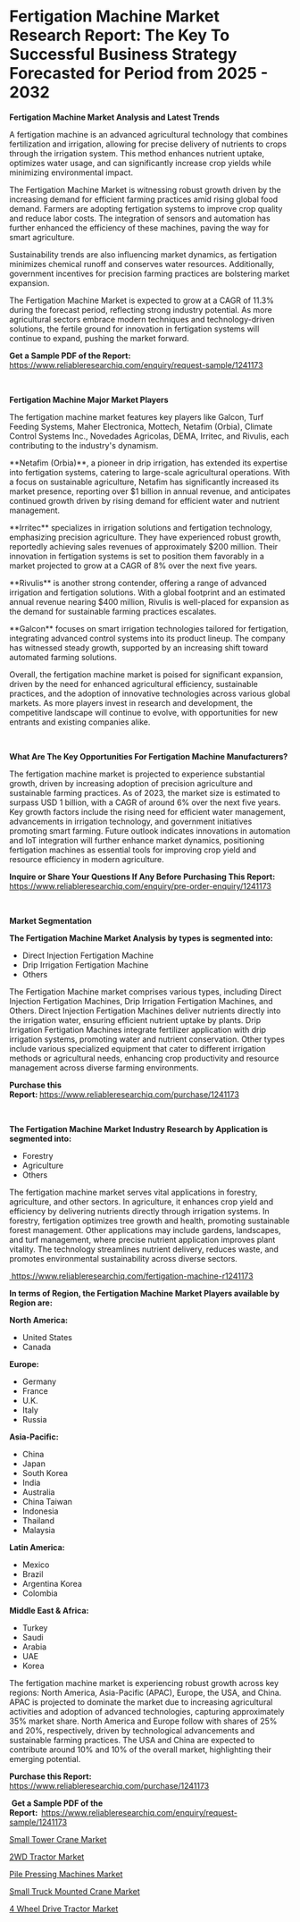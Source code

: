<p><h1>Fertigation Machine Market Research Report: The Key To Successful Business Strategy Forecasted for Period from 2025 - 2032</h1></p><p><strong>Fertigation Machine Market Analysis and Latest Trends</strong></p>
<p><p>A fertigation machine is an advanced agricultural technology that combines fertilization and irrigation, allowing for precise delivery of nutrients to crops through the irrigation system. This method enhances nutrient uptake, optimizes water usage, and can significantly increase crop yields while minimizing environmental impact. </p><p>The Fertigation Machine Market is witnessing robust growth driven by the increasing demand for efficient farming practices amid rising global food demand. Farmers are adopting fertigation systems to improve crop quality and reduce labor costs. The integration of sensors and automation has further enhanced the efficiency of these machines, paving the way for smart agriculture. </p><p>Sustainability trends are also influencing market dynamics, as fertigation minimizes chemical runoff and conserves water resources. Additionally, government incentives for precision farming practices are bolstering market expansion. </p><p>The Fertigation Machine Market is expected to grow at a CAGR of 11.3% during the forecast period, reflecting strong industry potential. As more agricultural sectors embrace modern techniques and technology-driven solutions, the fertile ground for innovation in fertigation systems will continue to expand, pushing the market forward.</p></p>
<p><strong>Get a Sample PDF of the Report:&nbsp;</strong> <a href="https://www.reliableresearchiq.com/enquiry/request-sample/1241173?utm_campaign=1141&utm_medium=2&utm_source=Github&utm_content=ia&utm_term=11042025&utm_id=fertigation-machine">https://www.reliableresearchiq.com/enquiry/request-sample/1241173</a></p>
<p>&nbsp;</p>
<p><strong>Fertigation Machine Major Market Players</strong></p>
<p><p>The fertigation machine market features key players like Galcon, Turf Feeding Systems, Maher Electronica, Mottech, Netafim (Orbia), Climate Control Systems Inc., Novedades Agricolas, DEMA, Irritec, and Rivulis, each contributing to the industry's dynamism.</p><p>**Netafim (Orbia)**, a pioneer in drip irrigation, has extended its expertise into fertigation systems, catering to large-scale agricultural operations. With a focus on sustainable agriculture, Netafim has significantly increased its market presence, reporting over $1 billion in annual revenue, and anticipates continued growth driven by rising demand for efficient water and nutrient management.</p><p>**Irritec** specializes in irrigation solutions and fertigation technology, emphasizing precision agriculture. They have experienced robust growth, reportedly achieving sales revenues of approximately $200 million. Their innovation in fertigation systems is set to position them favorably in a market projected to grow at a CAGR of 8% over the next five years.</p><p>**Rivulis** is another strong contender, offering a range of advanced irrigation and fertigation solutions. With a global footprint and an estimated annual revenue nearing $400 million, Rivulis is well-placed for expansion as the demand for sustainable farming practices escalates.</p><p>**Galcon** focuses on smart irrigation technologies tailored for fertigation, integrating advanced control systems into its product lineup. The company has witnessed steady growth, supported by an increasing shift toward automated farming solutions.</p><p>Overall, the fertigation machine market is poised for significant expansion, driven by the need for enhanced agricultural efficiency, sustainable practices, and the adoption of innovative technologies across various global markets. As more players invest in research and development, the competitive landscape will continue to evolve, with opportunities for new entrants and existing companies alike.</p></p>
<p>&nbsp;</p>
<p><strong>What Are The Key Opportunities For Fertigation Machine Manufacturers?</strong></p>
<p><p>The fertigation machine market is projected to experience substantial growth, driven by increasing adoption of precision agriculture and sustainable farming practices. As of 2023, the market size is estimated to surpass USD 1 billion, with a CAGR of around 6% over the next five years. Key growth factors include the rising need for efficient water management, advancements in irrigation technology, and government initiatives promoting smart farming. Future outlook indicates innovations in automation and IoT integration will further enhance market dynamics, positioning fertigation machines as essential tools for improving crop yield and resource efficiency in modern agriculture.</p></p>
<p><strong>Inquire or Share Your Questions If Any Before Purchasing This Report:</strong> <a href="https://www.reliableresearchiq.com/enquiry/pre-order-enquiry/1241173?utm_campaign=1141&utm_medium=2&utm_source=Github&utm_content=ia&utm_term=11042025&utm_id=fertigation-machine">https://www.reliableresearchiq.com/enquiry/pre-order-enquiry/1241173</a></p>
<p>&nbsp;</p>
<p><strong>Market Segmentation</strong></p>
<p><strong>The Fertigation Machine Market Analysis by types is segmented into:</strong></p>
<p><ul><li>Direct Injection Fertigation Machine</li><li>Drip Irrigation Fertigation Machine</li><li>Others</li></ul></p>
<p><p>The Fertigation Machine market comprises various types, including Direct Injection Fertigation Machines, Drip Irrigation Fertigation Machines, and Others. Direct Injection Fertigation Machines deliver nutrients directly into the irrigation water, ensuring efficient nutrient uptake by plants. Drip Irrigation Fertigation Machines integrate fertilizer application with drip irrigation systems, promoting water and nutrient conservation. Other types include various specialized equipment that cater to different irrigation methods or agricultural needs, enhancing crop productivity and resource management across diverse farming environments.</p></p>
<p><strong>Purchase this Report:&nbsp;</strong><a href="https://www.reliableresearchiq.com/purchase/1241173?utm_campaign=1141&utm_medium=2&utm_source=Github&utm_content=ia&utm_term=11042025&utm_id=fertigation-machine">https://www.reliableresearchiq.com/purchase/1241173</a></p>
<p>&nbsp;</p>
<p><strong>The Fertigation Machine Market Industry Research by Application is segmented into:</strong></p>
<p><ul><li>Forestry</li><li>Agriculture</li><li>Others</li></ul></p>
<p><p>The fertigation machine market serves vital applications in forestry, agriculture, and other sectors. In agriculture, it enhances crop yield and efficiency by delivering nutrients directly through irrigation systems. In forestry, fertigation optimizes tree growth and health, promoting sustainable forest management. Other applications may include gardens, landscapes, and turf management, where precise nutrient application improves plant vitality. The technology streamlines nutrient delivery, reduces waste, and promotes environmental sustainability across diverse sectors.</p></p>
<p><a href="https://www.reliableresearchiq.com/fertigation-machine-r1241173?utm_campaign=1141&utm_medium=2&utm_source=Github&utm_content=ia&utm_term=11042025&utm_id=fertigation-machine">&nbsp;https://www.reliableresearchiq.com/fertigation-machine-r1241173</a></p>
<p><strong>In terms of Region, the Fertigation Machine Market Players available by Region are:</strong></p>
<p>
    <p> <strong> North America: </strong>
        <ul>
            <li>United States</li>
            <li>Canada</li>
        </ul>
        </p> 
    <p> <strong> Europe: </strong>
        <ul>
            <li>Germany</li>
            <li>France</li>
            <li>U.K.</li>
            <li>Italy</li>
            <li>Russia</li>
        </ul>
        </p> 
    <p> <strong> Asia-Pacific: </strong>
        <ul>
            <li>China</li>
            <li>Japan</li>
            <li>South Korea</li>
            <li>India</li>
            <li>Australia</li>
            <li>China Taiwan</li>
            <li>Indonesia</li>
            <li>Thailand</li>
            <li>Malaysia</li>
        </ul>
        </p> 
    <p> <strong> Latin America: </strong>
        <ul>
            <li>Mexico</li>
            <li>Brazil</li>
            <li>Argentina Korea</li>
            <li>Colombia</li>
        </ul>
        </p> 
    <p> <strong> Middle East & Africa: </strong>
        <ul>
            <li>Turkey</li>
            <li>Saudi</li>
            <li>Arabia</li>
            <li>UAE</li>
            <li>Korea</li>
        </ul>
    </p>
    </p>
<p><p>The fertigation machine market is experiencing robust growth across key regions: North America, Asia-Pacific (APAC), Europe, the USA, and China. APAC is projected to dominate the market due to increasing agricultural activities and adoption of advanced technologies, capturing approximately 35% market share. North America and Europe follow with shares of 25% and 20%, respectively, driven by technological advancements and sustainable farming practices. The USA and China are expected to contribute around 10% and 10% of the overall market, highlighting their emerging potential.</p></p>
<p><strong>Purchase this Report: </strong><a href="https://www.reliableresearchiq.com/purchase/1241173?utm_campaign=1141&utm_medium=2&utm_source=Github&utm_content=ia&utm_term=11042025&utm_id=fertigation-machine">https://www.reliableresearchiq.com/purchase/1241173</a></p>
<p>&nbsp;<strong>Get a Sample PDF of the Report:&nbsp;&nbsp;</strong><a href="https://www.reliableresearchiq.com/enquiry/request-sample/1241173?utm_campaign=1141&utm_medium=2&utm_source=Github&utm_content=ia&utm_term=11042025&utm_id=fertigation-machine">https://www.reliableresearchiq.com/enquiry/request-sample/1241173</a></p>
<p><strong></strong></p>
<p><p><a href="https://github.com/guzasbahsas/Market-Research-Report-List-1/blob/main/small-tower-crane-market.md?utm_campaign=1141&utm_medium=2&utm_source=Github&utm_content=ia&utm_term=11042025&utm_id=fertigation-machine">Small Tower Crane Market</a></p><p><a href="https://github.com/herakterroem/Market-Research-Report-List-1/blob/main/2wd-tractor-market.md?utm_campaign=1141&utm_medium=2&utm_source=Github&utm_content=ia&utm_term=11042025&utm_id=fertigation-machine">2WD Tractor Market</a></p><p><a href="https://github.com/eymermanda0p/Market-Research-Report-List-1/blob/main/pile-pressing-machines-market.md?utm_campaign=1141&utm_medium=2&utm_source=Github&utm_content=ia&utm_term=11042025&utm_id=fertigation-machine">Pile Pressing Machines Market</a></p><p><a href="https://github.com/weisonmanych/Market-Research-Report-List-1/blob/main/small-truck-mounted-crane-market.md?utm_campaign=1141&utm_medium=2&utm_source=Github&utm_content=ia&utm_term=11042025&utm_id=fertigation-machine">Small Truck Mounted Crane Market</a></p><p><a href="https://github.com/debowflaggqw/Market-Research-Report-List-1/blob/main/4-wheel-drive-tractor-market.md?utm_campaign=1141&utm_medium=2&utm_source=Github&utm_content=ia&utm_term=11042025&utm_id=fertigation-machine">4 Wheel Drive Tractor Market</a></p></p>